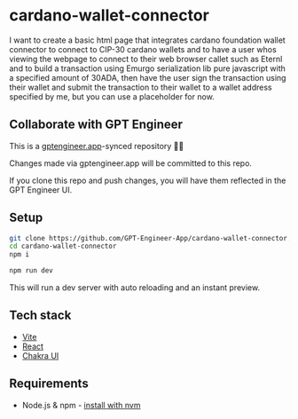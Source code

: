# cardano-wallet-connector

I want to create a basic html page that integrates cardano foundation wallet connector to connect to CIP-30 cardano wallets and to have a user whos viewing the webpage to connect to their web browser callet such as Eternl and to build a transaction using Emurgo serialization lib pure javascript with a specified amount of 30ADA, then have the user sign the transaction using their wallet and submit the transaction to their wallet to a wallet address specified by me, but you can use a placeholder for now.

## Collaborate with GPT Engineer

This is a [gptengineer.app](https://gptengineer.app)-synced repository 🌟🤖

Changes made via gptengineer.app will be committed to this repo.

If you clone this repo and push changes, you will have them reflected in the GPT Engineer UI.

## Setup

```sh
git clone https://github.com/GPT-Engineer-App/cardano-wallet-connector.git
cd cardano-wallet-connector
npm i
```

```sh
npm run dev
```

This will run a dev server with auto reloading and an instant preview.

## Tech stack

- [Vite](https://vitejs.dev/)
- [React](https://react.dev/)
- [Chakra UI](https://chakra-ui.com/)

## Requirements

- Node.js & npm - [install with nvm](https://github.com/nvm-sh/nvm#installing-and-updating)
